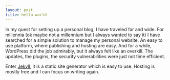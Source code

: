 ```yaml
---
layout: post
title: hello world
---
```



In my quest for setting up a personal blog, I have traveled far and wide. For millennia (ok maybe not a millennium but I always wanted to say it) I have searched for a simple solution to manage my personal website. An easy to use platform, where publishing and hosting are easy.  And for a while, WordPress did the job admirably, but it always felt like an overkill. The updates, the plugins, the security vulnerabilities were just not time efficient.

Enter [Jekyll](https://jekyllrb.com/), it is a static site generator which is easy to use. Hosting is mostly free and I can focus on writing again. 



